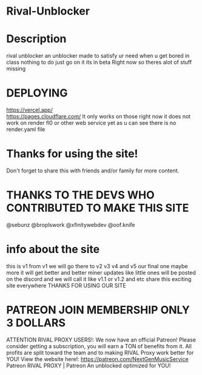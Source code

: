 # Rival-Unblocker

# Description 
rival unblocker an unblocker made to satisfy ur need when u get bored in class nothing to do
just go on it its in beta Right now so theres alot of stuff missing

# DEPLOYING
https://vercel.app/    
https://pages.cloudflare.com/ 
It only works on those right now it does not work on render fl0 or other web service yet
as u can see there is no render.yaml file

# Thanks for using the site! 

Don't forget to share this with friends and/or family for more content. 

# THANKS TO THE DEVS WHO CONTRIBUTED TO MAKE THIS SITE

@sebunz
@broplswork
@xfinitywebdev
@oof.knife

# info about the site

this is v1 from v1 we will go there to v2 v3 v4 and v5 our final one maybe more it will get better and better
miner updates like little ones will be posted on the discord and we will call it like v1.1 or v1.2 and etc
share this exciting site everywhere
THANKS FOR USING OUR SITE

# PATREON JOIN MEMBERSHIP ONLY 3 DOLLARS
 ATTENTION RIVAL PROXY USERS!: We now have an official Patreon! Please consider getting a subscription, you will earn a TON of benefits from it. All profits are split toward the team and to making RIVAL Proxy work better for YOU! View the website here!: https://patreon.com/NextGenMusicService
Patreon
RIVAL PROXY | Patreon
An unblocked optimized for YOU!
